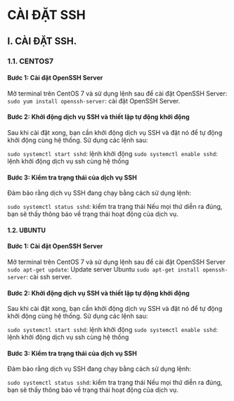 # CÀI ĐẶT SSH 

## I. CÀI ĐẶT SSH.

### 1.1. CENTOS7

#### Bước 1: Cài đặt OpenSSH Server
 Mở terminal trên CentOS 7 và sử dụng lệnh sau để cài đặt OpenSSH Server:
`sudo yum install openssh-server`: cài đặt OpenSSH Server.
#### Bước 2: Khởi động dịch vụ SSH và thiết lập tự động khởi động
Sau khi cài đặt xong, bạn cần khởi động dịch vụ SSH và đặt nó để tự động khởi động cùng hệ thống. Sử dụng các lệnh sau:


`sudo systemctl start sshd`: lệnh khởi động
`sudo systemctl enable sshd`: lệnh khởi động dịch vụ ssh cùng hệ thống
#### Bước 3: Kiểm tra trạng thái của dịch vụ SSH
Đảm bảo rằng dịch vụ SSH đang chạy bằng cách sử dụng lệnh:

`sudo systemctl status sshd`: kiểm tra trạng thái
Nếu mọi thứ diễn ra đúng, bạn sẽ thấy thông báo về trạng thái hoạt động của dịch vụ.


#### 1.2. UBUNTU 

#### Bước 1: Cài đặt OpenSSH Server
 Mở terminal trên CentOS 7 và sử dụng lệnh sau để cài đặt OpenSSH Server
`sudo apt-get update`: Update server Ubuntu 
`sudo apt-get install openssh-server`: cài ssh server.

#### Bước 2: Khởi động dịch vụ SSH và thiết lập tự động khởi động
Sau khi cài đặt xong, bạn cần khởi động dịch vụ SSH và đặt nó để tự động khởi động cùng hệ thống. Sử dụng các lệnh sau:

`sudo systemctl start sshd`: lệnh khởi động
`sudo systemctl enable sshd`: lệnh khởi động dịch vụ ssh cùng hệ thống
#### Bước 3: Kiểm tra trạng thái của dịch vụ SSH
Đảm bảo rằng dịch vụ SSH đang chạy bằng cách sử dụng lệnh:

`sudo systemctl status sshd`: kiểm tra trạng thái
Nếu mọi thứ diễn ra đúng, bạn sẽ thấy thông báo về trạng thái hoạt động của dịch vụ.





